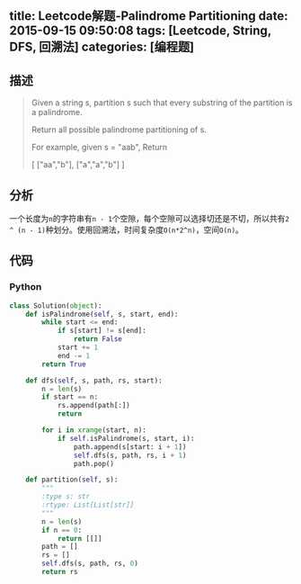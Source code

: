 title: Leetcode解题-Palindrome Partitioning
date: 2015-09-15 09:50:08
tags: [Leetcode, String, DFS, 回溯法]
categories: [编程题]
---

## 描述
> Given a string s, partition s such that every substring of the partition is a palindrome.
>
> Return all possible palindrome partitioning of s.
>
> For example, given s = "aab",
> Return
>
>   [
>     ["aa","b"],
>     ["a","a","b"]
>   ]

## 分析
一个长度为`n`的字符串有`n - 1`个空隙，每个空隙可以选择切还是不切，所以共有`2 ^ (n - 1)`种划分。使用回溯法，时间复杂度`O(n*2^n)`，空间`O(n)`。

## 代码
### Python
```python
class Solution(object):
    def isPalindrome(self, s, start, end):
        while start <= end:
            if s[start] != s[end]:
                return False
            start += 1
            end -= 1
        return True

    def dfs(self, s, path, rs, start):
        n = len(s)
        if start == n:
            rs.append(path[:])
            return

        for i in xrange(start, n):
            if self.isPalindrome(s, start, i):
                path.append(s[start: i + 1])
                self.dfs(s, path, rs, i + 1)
                path.pop()

    def partition(self, s):
        """
        :type s: str
        :rtype: List[List[str]]
        """
        n = len(s)
        if n == 0:
            return [[]]
        path = []
        rs = []
        self.dfs(s, path, rs, 0)
        return rs
```

